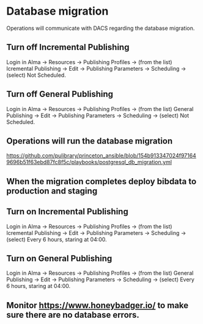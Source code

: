 # Database migration

Operations will communicate with DACS regarding the database migration.
## Turn off Incremental Publishing
Login in Alma -> Resources -> Publishing Profiles -> (from the list) Icremental Publishing -> Edit -> Publishing Parameters -> Scheduling -> (select) Not Scheduled. 
## Turn off General Publishing
Login in Alma -> Resources -> Publishing Profiles -> (from the list) General Publishing -> Edit -> Publishing Parameters -> Scheduling -> (select) Not Scheduled.
## Operations will run the database migration
https://github.com/pulibrary/princeton_ansible/blob/154b913347024f971649696b51f63ebd87fc8f5c/playbooks/postgresql_db_migration.yml
## When the migration completes deploy bibdata to production and staging
## Turn on Incremental Publishing
Login in Alma -> Resources -> Publishing Profiles -> (from the list) Icremental Publishing -> Edit -> Publishing Parameters -> Scheduling -> (select) Every 6 hours, staring at 04:00.
## Turn on General Publishing
Login in Alma -> Resources -> Publishing Profiles -> (from the list) General Publishing -> Edit -> Publishing Parameters -> Scheduling -> (select) Every 6 hours, staring at 04:00.
## Monitor https://www.honeybadger.io/ to make sure there are no database errors.
